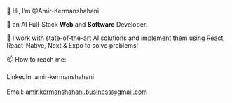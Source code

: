 👋  Hi, I’m @Amir-Kermanshahani.

👀 an AI Full-Stack **Web** and **Software** Developer.

🌱 I work with state-of-the-art AI solutions and implement them using React, React-Native, Next & Expo to solve problems!

📫 How to reach me: <br><br>
    LinkedIn: amir-kermanshahani <br><br>
    Email: amir.kermanshahani.business@gmail.com

<!---
Amir-Kermanshahani/Amir-Kermanshahani is a ✨ special ✨ repository because its `README.md` (this file) appears on your GitHub profile.
You can click the Preview link to take a look at your changes.
--->
